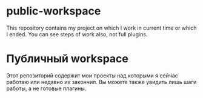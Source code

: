 # public-workspace
This repository contains my project on which I work in current time or which I ended. You can see steps of work also, not full plugins.  

# Публичный workspace
Этот репозиторий содержит мои проекты над которыми я сейчас работаю или недавно их закончил. Вы можете также увидить лишь шаги работы, а не готовые плагины.
